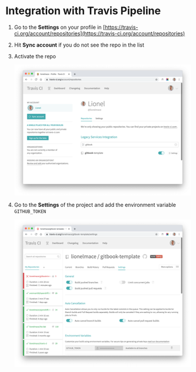 # Integration with Travis Pipeline

1. Go to the **Settings** on your profile in [https://travis-ci.org/account/repositories](https://travis-ci.org/account/repositories)

1. Hit **Sync account** if you do not see the repo in the list

1. Activate the repo

    ![](./images/travis-sync.png)

1. Go to the **Settings** of the project and add the environment variable `GITHUB_TOKEN`

    ![](./images/travis-githubtoken.png)